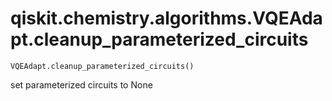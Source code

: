 # qiskit.chemistry.algorithms.VQEAdapt.cleanup\_parameterized\_circuits

`VQEAdapt.cleanup_parameterized_circuits()`

set parameterized circuits to None
